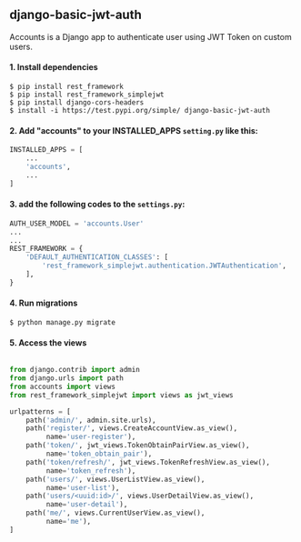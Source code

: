 ## django-basic-jwt-auth

Accounts is a Django app to authenticate user using JWT Token on custom users.

#### 1. Install dependencies

```shell script
$ pip install rest_framework
$ pip install rest_framework_simplejwt
$ pip install django-cors-headers
$ install -i https://test.pypi.org/simple/ django-basic-jwt-auth
```

#### 2. Add "accounts" to your INSTALLED_APPS `setting.py` like this:

``` python
INSTALLED_APPS = [
    ...
    'accounts',
    ...
]
```

#### 3. add the following codes to the `settings.py`:

``` python
AUTH_USER_MODEL = 'accounts.User'
...
... 
REST_FRAMEWORK = {
    'DEFAULT_AUTHENTICATION_CLASSES': [
        'rest_framework_simplejwt.authentication.JWTAuthentication',
    ],
}
```

#### 4. Run migrations

```shell script
$ python manage.py migrate
```

#### 5. Access the views

```python

from django.contrib import admin
from django.urls import path
from accounts import views
from rest_framework_simplejwt import views as jwt_views

urlpatterns = [
    path('admin/', admin.site.urls),
    path('register/', views.CreateAccountView.as_view(),
         name='user-register'),
    path('token/', jwt_views.TokenObtainPairView.as_view(),
         name='token_obtain_pair'),
    path('token/refresh/', jwt_views.TokenRefreshView.as_view(),
         name='token_refresh'),
    path('users/', views.UserListView.as_view(),
         name='user-list'),
    path('users/<uuid:id>/', views.UserDetailView.as_view(),
         name='user-detail'),
    path('me/', views.CurrentUserView.as_view(),
         name='me'),
]

```